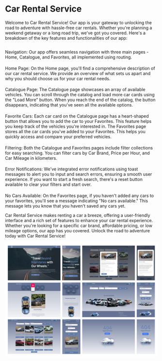 # Car Rental Service

####
Welcome to Car Rental Service! Our app is your gateway to unlocking the road to adventure with hassle-free car rentals. Whether you're planning a weekend getaway or a long road trip, we've got you covered. Here's a breakdown of the key features and functionalities of our app:
##

####
Navigation: Our app offers seamless navigation with three main pages - Home, Catalogue, and Favorites, all implemented using routing.
####
Home Page: On the Home page, you'll find a comprehensive description of our car rental service. We provide an overview of what sets us apart and why you should choose us for your car rental needs.

####
Catalogue Page: The Catalogue page showcases an array of available vehicles. You can scroll through the catalog and load more car cards using the "Load More" button. When you reach the end of the catalog, the button disappears, indicating that you've seen all the available options.
####
Favorite Cars: Each car card on the Catalogue page has a heart-shaped button that allows you to add the car to your Favorites. This feature helps you keep track of the vehicles you're interested in. The Favorites page stores all the car cards you've added to your Favorites. This helps you quickly access and compare your preferred vehicles.
####
Filtering: Both the Catalogue and Favorites pages include filter collections for easy searching. You can filter cars by Car Brand, Price per Hour, and Car Mileage in kilometers.
####
Error Notifications: We've integrated error notifications using toast messages to alert you to input and search errors, ensuring a smooth user experience. If you want to start a fresh search, there's a reset button available to clear your filters and start over.
####
No Cars Available: On the Favorites page, if you haven't added any cars to your favorites, you'll see a message indicating "No cars available." This message lets you know that you haven't saved any cars yet.

Car Rental Service makes renting a car a breeze, offering a user-friendly interface and a rich set of features to enhance your car rental experience. Whether you're looking for a specific car brand, affordable pricing, or low mileage options, our app has you covered. Unlock the road to adventure today with Car Rental Service!


![preview](https://github.com/Inna-Mykytiuk/cars-rent/blob/main/assets/preview5.jpg)
